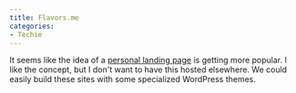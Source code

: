 ```yaml
---
title: Flavors.me
categories:
- Techie
---
```


It seems like the idea of a [personal landing page](http://flavors.me/) is getting more popular. I like the concept, but I don't want to have this hosted elsewhere. We could easily build these sites with some specialized WordPress themes.
